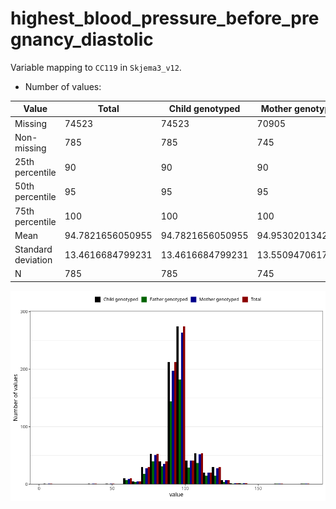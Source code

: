 # highest_blood_pressure_before_pregnancy_diastolic
Variable mapping to `CC119` in `Skjema3_v12`.
- Number of values:

| Value | Total | Child genotyped | Mother genotyped | Father genotyped |
| ----- | ----- | --------------- | ---------------- | ---------------- |
| Missing | 74523 | 74523 | 70905 | 49554 |
| Non-missing | 785 | 785 | 745 | 530 |
| 25th percentile | 90 | 90 | 90 | 90 |
| 50th percentile | 95 | 95 | 95 | 95 |
| 75th percentile | 100 | 100 | 100 | 100 |
| Mean | 94.7821656050955 | 94.7821656050955 | 94.9530201342282 | 94.7358490566038 |
| Standard deviation | 13.4616684799231 | 13.4616684799231 | 13.550947061728 | 12.8481769147955 |
| N | 785 | 785 | 745 | 530 |



![](highest_blood_pressure_before_pregnancy_diastolic_n.png)



